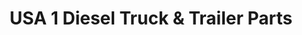 ---
title: "USA 1 Diesel Truck & Trailer Parts"
url: /penitas/usa-1-diesel-truck-and-trailer-parts/
shop: car parts
---